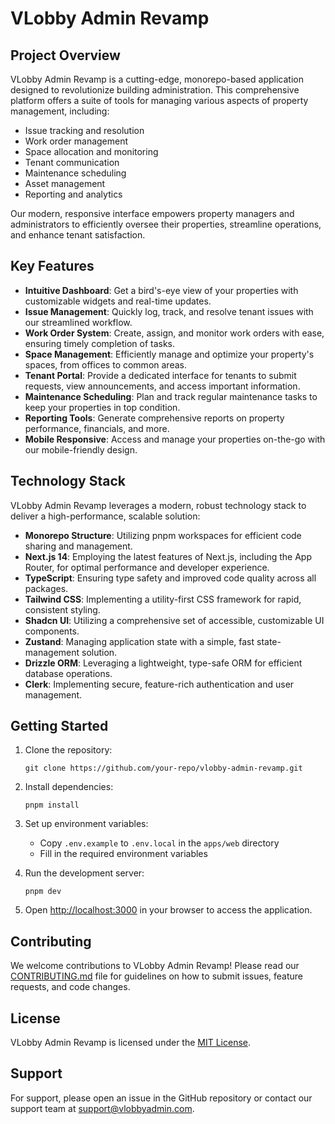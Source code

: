 # VLobby Admin Revamp

## Project Overview

VLobby Admin Revamp is a cutting-edge, monorepo-based application designed to revolutionize building administration. This comprehensive platform offers a suite of tools for managing various aspects of property management, including:

- Issue tracking and resolution
- Work order management
- Space allocation and monitoring
- Tenant communication
- Maintenance scheduling
- Asset management
- Reporting and analytics

Our modern, responsive interface empowers property managers and administrators to efficiently oversee their properties, streamline operations, and enhance tenant satisfaction.

## Key Features

- **Intuitive Dashboard**: Get a bird's-eye view of your properties with customizable widgets and real-time updates.
- **Issue Management**: Quickly log, track, and resolve tenant issues with our streamlined workflow.
- **Work Order System**: Create, assign, and monitor work orders with ease, ensuring timely completion of tasks.
- **Space Management**: Efficiently manage and optimize your property's spaces, from offices to common areas.
- **Tenant Portal**: Provide a dedicated interface for tenants to submit requests, view announcements, and access important information.
- **Maintenance Scheduling**: Plan and track regular maintenance tasks to keep your properties in top condition.
- **Reporting Tools**: Generate comprehensive reports on property performance, financials, and more.
- **Mobile Responsive**: Access and manage your properties on-the-go with our mobile-friendly design.

## Technology Stack

VLobby Admin Revamp leverages a modern, robust technology stack to deliver a high-performance, scalable solution:

- **Monorepo Structure**: Utilizing pnpm workspaces for efficient code sharing and management.
- **Next.js 14**: Employing the latest features of Next.js, including the App Router, for optimal performance and developer experience.
- **TypeScript**: Ensuring type safety and improved code quality across all packages.
- **Tailwind CSS**: Implementing a utility-first CSS framework for rapid, consistent styling.
- **Shadcn UI**: Utilizing a comprehensive set of accessible, customizable UI components.
- **Zustand**: Managing application state with a simple, fast state-management solution.
- **Drizzle ORM**: Leveraging a lightweight, type-safe ORM for efficient database operations.
- **Clerk**: Implementing secure, feature-rich authentication and user management.

## Getting Started

1. Clone the repository:
   ```
   git clone https://github.com/your-repo/vlobby-admin-revamp.git
   ```

2. Install dependencies:
   ```
   pnpm install
   ```

3. Set up environment variables:
   - Copy `.env.example` to `.env.local` in the `apps/web` directory
   - Fill in the required environment variables

4. Run the development server:
   ```
   pnpm dev
   ```

5. Open [http://localhost:3000](http://localhost:3000) in your browser to access the application.

## Contributing

We welcome contributions to VLobby Admin Revamp! Please read our [CONTRIBUTING.md](CONTRIBUTING.md) file for guidelines on how to submit issues, feature requests, and code changes.

## License

VLobby Admin Revamp is licensed under the [MIT License](LICENSE.md).

## Support

For support, please open an issue in the GitHub repository or contact our support team at support@vlobbyadmin.com.